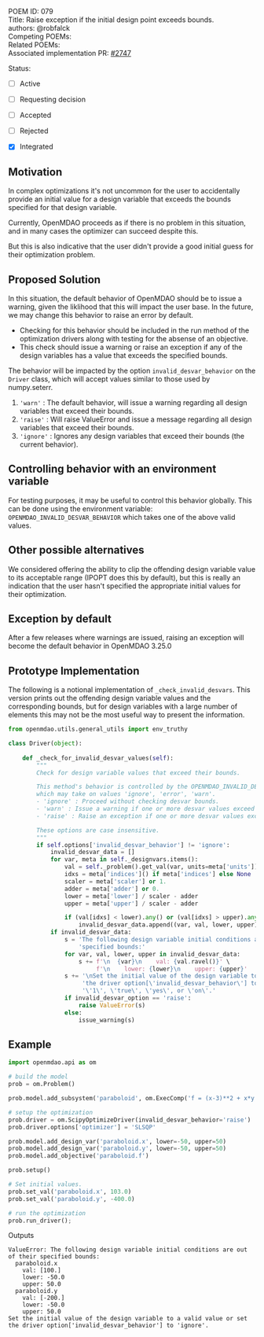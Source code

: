 POEM ID: 079  
Title: Raise exception if the initial design point exceeds bounds.  
authors: @robfalck  
Competing POEMs:  
Related POEMs:  
Associated implementation PR: [#2747](https://github.com/OpenMDAO/OpenMDAO/pull/2747)  

Status:

- [ ] Active
- [ ] Requesting decision
- [ ] Accepted
- [ ] Rejected
- [x] Integrated


## Motivation

In complex optimizations it's not uncommon for the user to accidentally provide an initial value 
for a design variable that exceeds the bounds specified for that design variable.

Currently, OpenMDAO proceeds as if there is no problem in this situation, and in many cases the optimizer can succeed despite this.

But this is also indicative that the user didn't provide a good initial guess for their optimization problem.

## Proposed Solution

In this situation, the default behavior of OpenMDAO should be to issue a warning, given the liklihood that this will impact the user base.
In the future, we may change this behavior to raise an error by default.

- Checking for this behavior should be included in the run method of the optimization drivers along with testing for the absense of an objective.
- This check should issue a warning or raise an exception if any of the design variables has a value that exceeds the specified bounds.

The behavior will be impacted by the option `invalid_desvar_behavior` on the `Driver` class, which will accept values similar to those used by numpy.seterr.

1. `'warn'` : The default behavior, will issue a warning regarding all design variables that exceed their bounds.
2. `'raise'` : Will raise ValueError and issue a message regarding all design variables that exceed their bounds.
3. `'ignore'` : Ignores any design variables that exceed their bounds (the current behavior).

## Controlling behavior with an environment variable

For testing purposes, it may be useful to control this behavior globally.
This can be done using the environment variable: `OPENMDAO_INVALID_DESVAR_BEHAVIOR` which takes one of the above valid values.

## Other possible alternatives

We considered offering the ability to clip the offending design variable value to its acceptable range (IPOPT does this by default), but this is really an indication that the user hasn't specified the appropriate initial values for their optimization.

## Exception by default

After a few releases where warnings are issued, raising an exception will become the default behavior in OpenMDAO 3.25.0

## Prototype Implementation

The following is a notional implementation of `_check_invalid_desvars`.
This version prints out the offending design variable values and the corresponding bounds, but for design variables with a large number of elements this may not be the most useful way to present the information.

```python
from openmdao.utils.general_utils import env_truthy

class Driver(object):
    
    def _check_for_invalid_desvar_values(self):
        """
        Check for design variable values that exceed their bounds.

        This method's behavior is controlled by the OPENMDAO_INVALID_DESVAR environment variable,
        which may take on values 'ignore', 'error', 'warn'.
        - 'ignore' : Proceed without checking desvar bounds.
        - 'warn' : Issue a warning if one or more desvar values exceed bounds.
        - 'raise' : Raise an exception if one or more desvar values exceed bounds.

        These options are case insensitive.
        """
        if self.options['invalid_desvar_behavior'] != 'ignore':
            invalid_desvar_data = []
            for var, meta in self._designvars.items():
                val = self._problem().get_val(var, units=meta['units'])
                idxs = meta['indices']() if meta['indices'] else None
                scaler = meta['scaler'] or 1.
                adder = meta['adder'] or 0.
                lower = meta['lower'] / scaler - adder
                upper = meta['upper'] / scaler - adder

                if (val[idxs] < lower).any() or (val[idxs] > upper).any():
                    invalid_desvar_data.append((var, val, lower, upper))
            if invalid_desvar_data:
                s = 'The following design variable initial conditions are out of their ' \
                    'specified bounds:'
                for var, val, lower, upper in invalid_desvar_data:
                    s += f'\n  {var}\n    val: {val.ravel()}' \
                         f'\n    lower: {lower}\n    upper: {upper}'
                s += '\nSet the initial value of the design variable to a valid value or set ' \
                     'the driver option[\'invalid_desvar_behavior\'] to \'ignore\'.' \
                     '\'1\', \'true\', \'yes\', or \'on\'.'
                if invalid_desvar_option == 'raise':
                    raise ValueError(s)
                else:
                    issue_warning(s)
```

## Example

```python
import openmdao.api as om

# build the model
prob = om.Problem()

prob.model.add_subsystem('paraboloid', om.ExecComp('f = (x-3)**2 + x*y + (y+4)**2 - 3'))

# setup the optimization
prob.driver = om.ScipyOptimizeDriver(invalid_desvar_behavior='raise')
prob.driver.options['optimizer'] = 'SLSQP'

prob.model.add_design_var('paraboloid.x', lower=-50, upper=50)
prob.model.add_design_var('paraboloid.y', lower=-50, upper=50)
prob.model.add_objective('paraboloid.f')

prob.setup()

# Set initial values.
prob.set_val('paraboloid.x', 103.0)
prob.set_val('paraboloid.y', -400.0)

# run the optimization
prob.run_driver();
```

Outputs

```text
ValueError: The following design variable initial conditions are out of their specified bounds:
  paraboloid.x
    val: [100.]
    lower: -50.0
    upper: 50.0
  paraboloid.y
    val: [-200.]
    lower: -50.0
    upper: 50.0
Set the initial value of the design variable to a valid value or set the driver option['invalid_desvar_behavior'] to 'ignore'.
```
